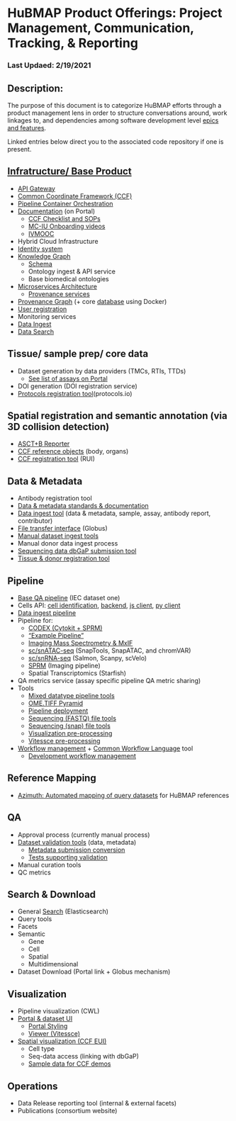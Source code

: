 # HuBMAP Product Offerings: Project Management, Communication, Tracking, & Reporting

### Last Updaed: 2/19/2021 

## Description:
The purpose of this document is to categorize HuBMAP efforts through a product management lens in order to structure conversations around, work linkages to, and dependencies among software development level [epics and features](https://www.kbp.media/themes-epics-features-user-stories/).

Linked entries below direct you to the associated code repository if one is present.

## [Infratructure/ Base Product](https://camo.githubusercontent.com/60ffedef9700a05ce2cd48d800edc1cf1057f48cc0b5db228d4d0dffd5a3f40c/68747470733a2f2f646f63732e676f6f676c652e636f6d2f64726177696e67732f642f652f32504143582d31765131495356616e696c567433766577553674656b5669724f78507054734b4d53337a586138744c304a354a6a6454397a53396164675869766d315a6358786f79435f6c6374496c485659684a75492f7075623f773d39323226683d343038)
- [API Gateway](https://github.com/hubmapconsortium/gateway/blob/test-release/README.md)
- [Common Coordinate Framework (CCF)](https://github.com/hubmapconsortium/hubmap-ontology#readme)
- [Pipeline Container Orchestration](https://github.com/hubmapconsortium/ingest-pipeline) 
- [Documentation](https://github.com/hubmapconsortium/portal-docs#readme) (on Portal)
  - [CCF Checklist and SOPs](https://hubmapconsortium.github.io/ccf/index.html)
  - [MC-IU Onboarding videos](https://hubmapconsortium.github.io/ccf/index.html)
  - [IVMOOC](https://hubmapconsortium.github.io/ccf/index.html)
- Hybrid Cloud Infrastructure
- [Identity system](https://github.com/hubmapconsortium/uuid-api/blob/test-release/README.md)
- [Knowledge Graph](https://github.com/hubmapconsortium/ontology-api#readme)
  - [Schema](https://github.com/dbmi-pitt/UMLS-Graph#readme)
  - Ontology ingest & API service
  - Base biomedical ontologies
- [Microservices Architecture](https://github.com/hubmapconsortium/commons/blob/test-release/README.md)
  - [Provenance services](https://github.com/hubmapconsortium/provenance-metadata-services#readme)
- [Provenance Graph](https://github.com/hubmapconsortium/entity-api/blob/test-release/README.md) (+ core [database](https://github.com/hubmapconsortium/neo4j-docker#readme) using Docker)
- [User registration](https://github.com/hubmapconsortium/member-ui#readme)
- Monitoring services
- [Data Ingest](https://github.com/hubmapconsortium/ingest-ui/)
- [Data Search](https://github.com/hubmapconsortium/search-api/)

## Tissue/ sample prep/ core data
- Dataset generation by data providers (TMCs, RTIs, TTDs)
  - [See list of assays on Portal](https://portal.hubmapconsortium.org/docs/assays)
- DOI generation (DOI registration service)
- [Protocols registration tool](https://www.protocols.io/workspaces/human-biomolecular-atlas-program-hubmap-method-development)(protocols.io)

## Spatial registration and semantic annotation (via 3D collision detection)
- [ASCT+B Reporter](https://github.com/hubmapconsortium/ccf-asct-reporter/blob/develop/README.md)
- [CCF reference objects](https://github.com/hubmapconsortium/ccf-3d-reference-object-library#readme) (body, organs)
- [CCF registration tool](https://github.com/hubmapconsortium/ccf-3d-registration#readme) (RUI)

## Data & Metadata
- Antibody registration tool
- [Data & metadata standards & documentation](https://portal.hubmapconsortium.org/docs/metadata)
- [Data ingest tool](https://github.com/hubmapconsortium/ingest-ui/blob/test-release/README.md) (data & metadata, sample, assay, antibody report, contributor)
- [File transfer interface](https://github.com/hubmapconsortium/sample-data-portal#readme) (Globus)
- [Manual dataset ingest tools](https://github.com/hubmapconsortium/manual-data-ingest#readme)
- Manual donor data ingest process
- [Sequencing data dbGaP submission tool](https://github.com/hubmapconsortium/dbgap-submission-scripts#readme)
- [Tissue & donor registration tool](https://github.com/hubmapconsortium/uuid-ui#readme)

## Pipeline
- [Base QA pipeline](https://github.com/hubmapconsortium/ingest-pipeline) (IEC dataset one)
- Cells API: [cell identification](https://github.com/hubmapconsortium/hubmap-cell-id-gen-py/blob/main/README.md), [backend](https://github.com/hubmapconsortium/cross_modality_query#readme), [js client](https://github.com/hubmapconsortium/hubmap-api-js-client/blob/main/README.md), [py client](https://github.com/hubmapconsortium/hubmap-api-py-client/blob/main/README.md)
- [Data ingest pipeline](https://github.com/hubmapconsortium/ingest-pipeline/blob/devel/README.md)
- Pipeline for:
  - [CODEX (Cytokit + SPRM)](https://github.com/hubmapconsortium/codex-pipeline#readme)
  - [“Example Pipeline”](https://github.com/hubmapconsortium/example-pipeline)
  - [Imaging Mass Spectrometry & MxIF](https://github.com/hubmapconsortium/ims-mxif-pipeline#readme)
  - [sc/snATAC-seq](https://github.com/hubmapconsortium/sc-atac-seq-pipeline/blob/develop/README.md) (SnapTools, SnapATAC, and chromVAR)
  - [sc/snRNA-seq](https://github.com/hubmapconsortium/salmon-rnaseq/blob/master/README.rst) (Salmon, Scanpy, scVelo)
  - [SPRM](https://github.com/hubmapconsortium/sprm#readme) (Imaging pipeline)
  - Spatial Transcriptomics (Starfish)
- QA metrics service (assay specific pipeline QA metric sharing)
- Tools
  - [Mixed datatype pipeline tools](https://github.com/hubmapconsortium/cross-dataset-common#readme)
  - [OME.TIFF Pyramid](https://github.com/hubmapconsortium/ome-tiff-pyramid)
  - [Pipeline deployment](https://github.com/hubmapconsortium/pipeline-release-mgmt/blob/master/README.rst)
  - [Sequencing (FASTQ) file tools](https://github.com/hubmapconsortium/fastq-utils)
  - [Sequencing (snap) file tools](https://github.com/hubmapconsortium/SnapTools/blob/hubmap-develop/README.md)
  - [Visualization pre-processing](https://github.com/hubmapconsortium/portal-containers#readme)
  - [Vitessce pre-processing](https://github.com/hubmapconsortium/vitessce-data#readme)
- [Workflow management](https://github.com/hubmapconsortium/airflow#readme) + [Common Workflow Language](https://github.com/hubmapconsortium/cwltool) tool
  - [Development workflow management](https://github.com/hubmapconsortium/airflow-dev#readme)

## Reference Mapping
- [Azimuth: Automated mapping of query datasets](https://github.com/satijalab/azimuth#readme) for HuBMAP references

## QA
- Approval process (currently manual process)
- [Dataset validation tools](https://github.com/hubmapconsortium/ingest-validation-tools#readme) (data, metadata)
  - [Metadata submission conversion](https://github.com/hubmapconsortium/tableschema-to-template/blob/main/README.md)
  - [Tests supporting validation](https://github.com/hubmapconsortium/ingest-validation-tests/blob/devel/README.md)
- Manual curation tools
- QC metrics

## Search & Download
- General [Search](https://github.com/hubmapconsortium/search-api/blob/test-release/README.md) (Elasticsearch)
- Query tools 
- Facets
- Semantic
    - Gene
    - Cell
  - Spatial 
  - Multidimensional
- Dataset Download (Portal link + Globus mechanism)

## Visualization 
- Pipeline visualization (CWL)
- [Portal & dataset UI](https://github.com/hubmapconsortium/portal-ui#readme)
  - [Portal Styling](https://github.com/hubmapconsortium/portal-style-guide#readme)
  - [Viewer (Vitessce)](https://github.com/vitessce/vitessce#readme)
- [Spatial visualization (CCF EUI)](https://github.com/hubmapconsortium/ccf-ui/blob/main/README.md)
  - Cell type
  - Seq-data access (linking with dbGaP)
  - [Sample data for CCF demos](https://github.com/hubmapconsortium/ccf-ui-sampledata#readme)

## Operations
- Data Release reporting tool (internal & external facets)
- Publications (consortium website)
